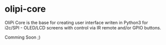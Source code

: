 # olipi-core
OliPi Core is the base for creating user interface writen in Python3 for i2c/SPI - OLED/LCD screens with control via IR remote and/or GPIO buttons.

Comming Soon ;)

